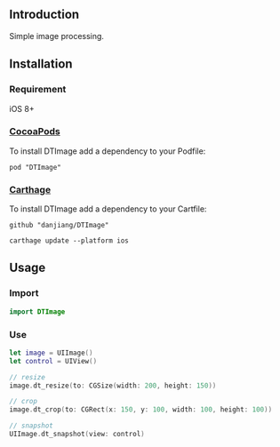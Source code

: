 ## Introduction

Simple image processing.

## Installation

### Requirement

iOS 8+

### [CocoaPods](http://cocoapods.org)

To install DTImage add a dependency to your Podfile:

```
pod "DTImage"
```

### [Carthage](https://github.com/Carthage/Carthage)

To install DTImage add a dependency to your Cartfile:

```
github "danjiang/DTImage"
```

```
carthage update --platform ios
```

## Usage

### Import

```swift
import DTImage
```

### Use

```swift
let image = UIImage()
let control = UIView()

// resize
image.dt_resize(to: CGSize(width: 200, height: 150))

// crop
image.dt_crop(to: CGRect(x: 150, y: 100, width: 100, height: 100))

// snapshot
UIImage.dt_snapshot(view: control)
```

